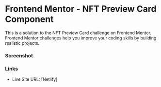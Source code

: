 # Frontend Mentor - NFT Preview Card Component

This is a solution to the NFT Preview Card challenge on Frontend Mentor.
Frontend Mentor challenges help you improve your coding skills by building realistic projects.

### Screenshot

### Links

- Live Site URL: [Netlify]
